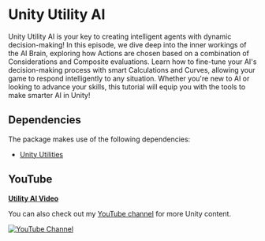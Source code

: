 # Unity Utility AI

Unity Utility AI is your key to creating intelligent agents with dynamic decision-making! 
In this episode, we dive deep into the inner workings of the AI Brain, exploring how Actions 
are chosen based on a combination of Considerations and Composite evaluations. 
Learn how to fine-tune your AI's decision-making process with smart Calculations and Curves, 
allowing your game to respond intelligently to any situation. Whether you're new to AI or 
looking to advance your skills, this tutorial will equip you with the tools to make smarter AI in Unity!

## Dependencies

The package makes use of the following dependencies:
- [Unity Utilities](https://github.com/adammyhre/Unity-Utils)

## YouTube

[**Utility AI Video**](#)

You can also check out my [YouTube channel](https://www.youtube.com/@git-amend?sub_confirmation=1) for more Unity content.

[![YouTube Channel](https://img.shields.io/badge/YouTube-Subscribe-red?logo=youtube&style=social)](https://www.youtube.com/@git-amend?sub_confirmation=1)